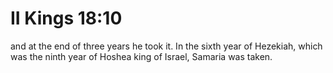 # II Kings 18:10

and at the end of three years he took it. In the sixth year of Hezekiah, which was the ninth year of Hoshea king of Israel, Samaria was taken.
